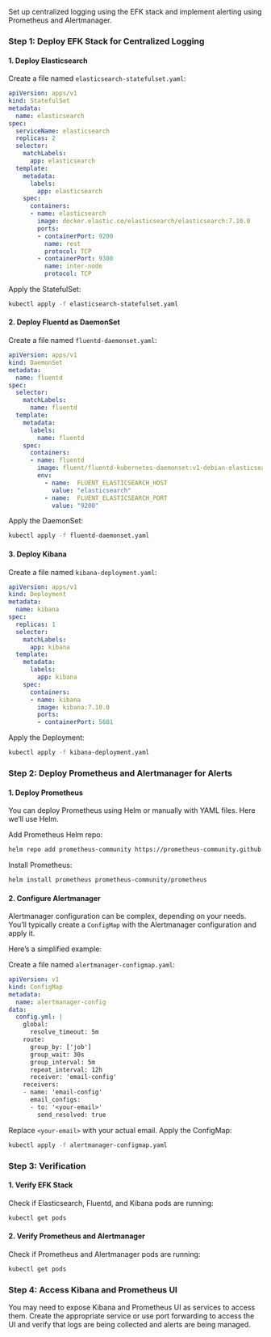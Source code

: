 

Set up centralized logging using the EFK stack and implement alerting using Prometheus and Alertmanager.

### Step 1: **Deploy EFK Stack for Centralized Logging**

#### 1. **Deploy Elasticsearch**
Create a file named `elasticsearch-statefulset.yaml`:

```yaml
apiVersion: apps/v1
kind: StatefulSet
metadata:
  name: elasticsearch
spec:
  serviceName: elasticsearch
  replicas: 2
  selector:
    matchLabels:
      app: elasticsearch
  template:
    metadata:
      labels:
        app: elasticsearch
    spec:
      containers:
      - name: elasticsearch
        image: docker.elastic.co/elasticsearch/elasticsearch:7.10.0
        ports:
        - containerPort: 9200
          name: rest
          protocol: TCP
        - containerPort: 9300
          name: inter-node
          protocol: TCP
```

Apply the StatefulSet:

```sh
kubectl apply -f elasticsearch-statefulset.yaml
```

#### 2. **Deploy Fluentd as DaemonSet**
Create a file named `fluentd-daemonset.yaml`:

```yaml
apiVersion: apps/v1
kind: DaemonSet
metadata:
  name: fluentd
spec:
  selector:
    matchLabels:
      name: fluentd
  template:
    metadata:
      labels:
        name: fluentd
    spec:
      containers:
      - name: fluentd
        image: fluent/fluentd-kubernetes-daemonset:v1-debian-elasticsearch
        env:
          - name:  FLUENT_ELASTICSEARCH_HOST
            value: "elasticsearch"
          - name:  FLUENT_ELASTICSEARCH_PORT
            value: "9200"
```

Apply the DaemonSet:

```sh
kubectl apply -f fluentd-daemonset.yaml
```

#### 3. **Deploy Kibana**
Create a file named `kibana-deployment.yaml`:

```yaml
apiVersion: apps/v1
kind: Deployment
metadata:
  name: kibana
spec:
  replicas: 1
  selector:
    matchLabels:
      app: kibana
  template:
    metadata:
      labels:
        app: kibana
    spec:
      containers:
      - name: kibana
        image: kibana:7.10.0
        ports:
        - containerPort: 5601
```

Apply the Deployment:

```sh
kubectl apply -f kibana-deployment.yaml
```

### Step 2: **Deploy Prometheus and Alertmanager for Alerts**

#### 1. **Deploy Prometheus**
You can deploy Prometheus using Helm or manually with YAML files. Here we’ll use Helm.

Add Prometheus Helm repo:

```sh
helm repo add prometheus-community https://prometheus-community.github.io/helm-charts
```

Install Prometheus:

```sh
helm install prometheus prometheus-community/prometheus
```

#### 2. **Configure Alertmanager**
Alertmanager configuration can be complex, depending on your needs. You’ll typically create a `ConfigMap` with the Alertmanager configuration and apply it.

Here’s a simplified example:

Create a file named `alertmanager-configmap.yaml`:

```yaml
apiVersion: v1
kind: ConfigMap
metadata:
  name: alertmanager-config
data:
  config.yml: |
    global:
      resolve_timeout: 5m
    route:
      group_by: ['job']
      group_wait: 30s
      group_interval: 5m
      repeat_interval: 12h
      receiver: 'email-config'
    receivers:
    - name: 'email-config'
      email_configs:
      - to: '<your-email>'
        send_resolved: true
```

Replace `<your-email>` with your actual email. Apply the ConfigMap:

```sh
kubectl apply -f alertmanager-configmap.yaml
```

### Step 3: **Verification**

#### 1. **Verify EFK Stack**
Check if Elasticsearch, Fluentd, and Kibana pods are running:

```sh
kubectl get pods
```

#### 2. **Verify Prometheus and Alertmanager**
Check if Prometheus and Alertmanager pods are running:

```sh
kubectl get pods
```

### Step 4: **Access Kibana and Prometheus UI**

You may need to expose Kibana and Prometheus UI as services to access them. Create the appropriate service or use port forwarding to access the UI and verify that logs are being collected and alerts are being managed.



